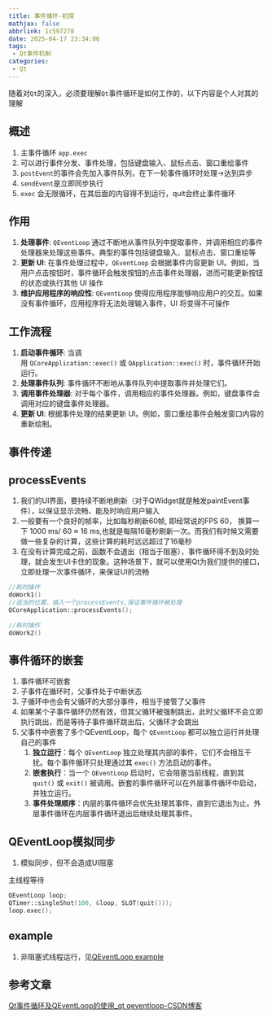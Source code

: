 ```yaml
---
title: 事件循环-初探
mathjax: false
abbrlink: 1c597278
date: 2025-04-17 23:34:06
tags: 
 - Qt事件机制
categories:
 - Qt
---
```


随着对`Qt`的深入，必须要理解`Qt`事件循环是如何工作的，以下内容是个人对其的理解
<!-- less -->

## 概述
1. 主事件循环 `app.exec`
2. 可以进行事件分发、事件处理，包括键盘输入、鼠标点击、窗口重绘事件
3. `postEvent`的事件会先加入事件队列，在下一轮事件循环时处理->达到异步
4. `sendEvent`是立即同步执行
5. `exec` 会无限循环，在其后面的内容得不到运行，quit会终止事件循环

## 作用
1. **处理事件**: `QEventLoop` 通过不断地从事件队列中提取事件，并调用相应的事件处理器来处理这些事件。典型的事件包括键盘输入、鼠标点击、窗口重绘等
2. **更新 UI**: 在事件处理过程中，`QEventLoop` 会根据事件内容更新 UI。例如，当用户点击按钮时，事件循环会触发按钮的点击事件处理器，进而可能更新按钮的状态或执行其他 UI 操作
3. **维护应用程序的响应性**: `QEventLoop` 使得应用程序能够响应用户的交互。如果没有事件循环，应用程序将无法处理输入事件，UI 将变得不可操作

## 工作流程
1. **启动事件循环**: 当调用 `QCoreApplication::exec()` 或 `QApplication::exec()` 时，事件循环开始运行。
2. **处理事件队列**: 事件循环不断地从事件队列中提取事件并处理它们。
3. **调用事件处理器**: 对于每个事件，调用相应的事件处理器。例如，键盘事件会调用对应的键盘事件处理器。
4. **更新 UI**: 根据事件处理的结果更新 UI。例如，窗口重绘事件会触发窗口内容的重新绘制。

## 事件传递

## processEvents
1. 我们的UI界面，要持续不断地刷新（对于QWidget就是触发paintEvent事件），以保证显示流畅、能及时响应用户输入
2. 一般要有一个良好的帧率，比如每秒刷新60帧, 即经常说的FPS 60， 换算一下 1000 ms/ 60 ≈ 16 ms,也就是每隔16毫秒刷新一次。而我们有时候又需要做一些复杂的计算，这些计算的耗时远远超过了16毫秒
3. 在没有计算完成之前，函数不会退出（相当于阻塞），事件循环得不到及时处理，就会发生UI卡住的现象。这种场景下，就可以使用Qt为我们提供的接口，立即处理一次事件循环，来保证UI的流畅
```cpp
//耗时操作
doWork1()
//适当的位置，插入一个processEvents,保证事件循环被处理
QCoreApplication::processEvents();
 
//耗时操作
doWork2()
```

## 事件循环的嵌套
1. 事件循环可嵌套
2. 子事件在循环时，父事件处于中断状态
3. 子循环中也会有父循环的大部分事件，相当于接管了父事件
4. 如果某个子事件循环仍然有效，但其父循环被强制跳出，此时父循环不会立即执行跳出，而是等待子事件循环跳出后，父循环才会跳出
5. 父事件中嵌套了多个QEventLoop，每个 `QEventLoop` 都可以独立运行并处理自己的事件
    1. **独立运行**：每个 `QEventLoop` 独立处理其内部的事件，它们不会相互干扰。每个事件循环只处理通过其 `exec()` 方法启动的事件。
    2. **嵌套执行**：当一个 `QEventLoop` 启动时，它会阻塞当前线程，直到其 `quit()` 或 `exit()` 被调用。嵌套的事件循环可以在外层事件循环中启动，并独立运行。
    3. **事件处理顺序**：内层的事件循环会优先处理其事件，直到它退出为止。外层事件循环在内层事件循环退出后继续处理其事件。

## QEventLoop模拟同步
1. 模拟同步，但不会造成UI阻塞

主线程等待
```cpp
QEventLoop loop;
QTimer::singleShot(100, &loop, SLOT(quit()));
loop.exec();
```

## example
1. 非阻塞式线程运行，见[QEventLoop example](QThread.md#example)
## 参考文章
[Qt事件循环及QEventLoop的使用_qt qeventloop-CSDN博客](https://blog.csdn.net/kupepoem/article/details/121844578)
